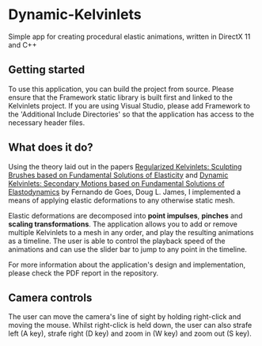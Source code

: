 # Dynamic-Kelvinlets
Simple app for creating procedural elastic animations, written in DirectX 11 and C++

<h2>Getting started</h2>
<p>To use this application, you can build the project from source. Please ensure that the Framework static library is built first 
and linked to the Kelvinlets project. If you are using Visual Studio, please add Framework to the 'Additional Include Directories' 
so that the application has access to the necessary header files.</p>

<h2>What does it do?</h2>
<p>Using the theory laid out in the papers <a href="https://graphics.pixar.com/library/Kelvinlets/paper.pdf">Regularized Kelvinlets: Sculpting Brushes based on Fundamental Solutions of Elasticity</a> and <a href="https://graphics.pixar.com/library/DynaKelvinlets/paper.pdf">Dynamic Kelvinlets: Secondary Motions based on Fundamental Solutions of Elastodynamics</a> by Fernando de Goes, Doug L. James, I implemented a means of applying elastic deformations to any otherwise static mesh.</p>

<p>Elastic deformations are decomposed into <b>point impulses</b>, <b>pinches</b> and <b>scaling transformations</b>. The application allows you to add or remove multiple Kelvinlets to a mesh in any order, and play the resulting animations as a timeline. The user is able to control the playback speed of the animations and can use the slider bar to jump to any point in the timeline.</p>

<p>For more information about the application's design and implementation, please check the PDF report in the repository.</p>

<h2>Camera controls</h2>
<p>The user can move the camera's line of sight by holding right-click and moving the mouse. Whilst right-click is held down, the user can also strafe left (A key), strafe right (D key) and zoom in (W key) and zoom out (S key).</p>
